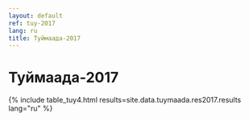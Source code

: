 ```yaml
---
layout: default
ref: tuy-2017
lang: ru
title: Туймаада-2017
---
```

# Туймаада-2017

{% include table_tuy4.html results=site.data.tuymaada.res2017.results lang="ru" %}
